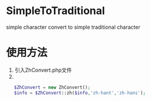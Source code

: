 # SimpleToTraditional
simple character convert to simple traditional character

# 使用方法

1. 引入ZhConvert.php文件
2.
```php
   $ZhConvert = new ZhConvert();
   $info = $ZhConvert::zh($info,'zh-hant','zh-hans');
 ```
